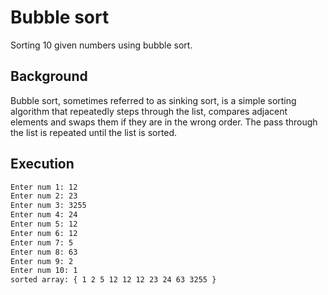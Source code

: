 # Bubble sort

Sorting 10 given numbers using bubble sort.

## Background

Bubble sort, sometimes referred to as sinking sort, is a simple sorting algorithm that repeatedly steps through the list, compares adjacent elements and swaps them if they are in the wrong order. The pass through the list is repeated until the list is sorted.

## Execution

```bash
Enter num 1: 12
Enter num 2: 23
Enter num 3: 3255
Enter num 4: 24
Enter num 5: 12
Enter num 6: 12
Enter num 7: 5
Enter num 8: 63
Enter num 9: 2
Enter num 10: 1
sorted array: { 1 2 5 12 12 12 23 24 63 3255 }
```
